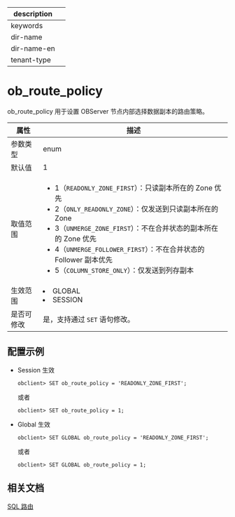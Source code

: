 |description||
|---|---|
|keywords||
|dir-name||
|dir-name-en||
|tenant-type||

# ob_route_policy

ob_route_policy 用于设置 OBServer 节点内部选择数据副本的路由策略。

|  **属性**  |                                          **描述**                                          |
|----------|--------------------------------------------------------------------------|
| 参数类型     | enum  |
| 默认值       | 1     |
| 取值范围     | <ul><li> 1（`READONLY_ZONE_FIRST`）：只读副本所在的 Zone 优先 </li>  <li> 2（`ONLY_READONLY_ZONE`）：仅发送到只读副本所在的 Zone  </li>  <li> 3（`UNMERGE_ZONE_FIRST`）：不在合并状态的副本所在的 Zone 优先  </li> <li> 4（`UNMERGE_FOLLOWER_FIRST`）：不在合并状态的 Follower 副本优先</li> <li>5（`COLUMN_STORE_ONLY`）：仅发送到列存副本</li></ul>   |
| 生效范围     | <li> GLOBAL   <li> SESSION                                                                     |
| 是否可修改   | 是，支持通过 `SET` 语句修改。|

## 配置示例

* Session 生效

  ```shell
  obclient> SET ob_route_policy = 'READONLY_ZONE_FIRST';
  ```

  或者

  ```shell
  obclient> SET ob_route_policy = 1;
  ```

* Global 生效

  ```shell
  obclient> SET GLOBAL ob_route_policy = 'READONLY_ZONE_FIRST';
  ```

  或者

  ```shell
  obclient> SET GLOBAL ob_route_policy = 1;
  ```

## 相关文档

[SQL 路由](../../../100.oceanbase-database-concepts/600.data-link/200.database-proxy/200.sql-routing.md)

